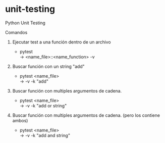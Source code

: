 # unit-testing
Python Unit Testing

Comandos

1. Ejecutar test a una función dentro de un archivo
    * pytest \
    -> <name_file>::<name_function> -v

2. Buscar función con un string "add"
    * pytest <name_file> \
    -> -v -k "add"

3. Buscar función con multiples argumentos de cadena.
    * pytest <name_file> \
    -> -v -k "add or string"

4. Buscar función con multiples argumentos de cadena. (pero los contiene ambos)
    * pytest <name_file> \
    -> -v -k "add and string"
